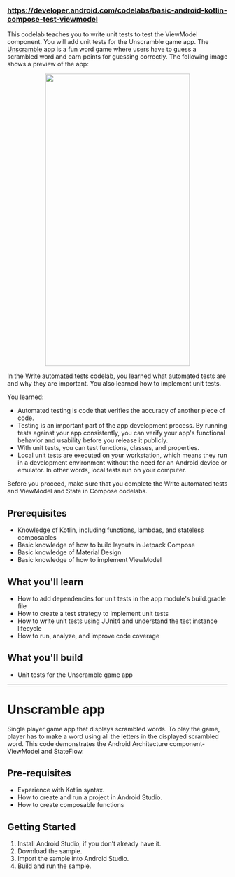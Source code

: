 ### https://developer.android.com/codelabs/basic-android-kotlin-compose-test-viewmodel

This codelab teaches you to write unit tests to test the ViewModel component. You will add unit tests for the Unscramble game app. The [Unscramble](https://github.com/google-developer-training/android-basics-kotlin-unscramble-app) app is a fun word game where users have to guess a scrambled word and earn points for guessing correctly. The following image shows a preview of the app:

<div align="center">
  <img src="https://user-images.githubusercontent.com/94898232/202433056-103937e9-b062-4db4-a199-bb81c56c3e63.gif" width="330" height="668"/>
</div>

In the [Write automated tests](https://developer.android.com/codelabs/basic-android-kotlin-compose-write-automated-tests?continue=https%3A%2F%2Fdeveloper.android.com%2Fcourses%2Fpathways%2Fandroid-basics-compose-unit-2-pathway-3%23codelab-https%3A%2F%2Fdeveloper.android.com%2Fcodelabs%2Fbasic-android-kotlin-compose-write-automated-tests#0) codelab, you learned what automated tests are and why they are important. You also learned how to implement unit tests.

You learned:

* Automated testing is code that verifies the accuracy of another piece of code.
* Testing is an important part of the app development process. By running tests against your app consistently, you can verify your app's functional behavior and usability before you release it publicly.
* With unit tests, you can test functions, classes, and properties.
* Local unit tests are executed on your workstation, which means they run in a development environment without the need for an Android device or emulator. In other words, local tests run on your computer.

Before you proceed, make sure that you complete the Write automated tests and ViewModel and State in Compose codelabs.

## Prerequisites
* Knowledge of Kotlin, including functions, lambdas, and stateless composables
* Basic knowledge of how to build layouts in Jetpack Compose
* Basic knowledge of Material Design
* Basic knowledge of how to implement ViewModel
## What you'll learn
* How to add dependencies for unit tests in the app module's build.gradle file
* How to create a test strategy to implement unit tests
* How to write unit tests using JUnit4 and understand the test instance lifecycle
* How to run, analyze, and improve code coverage
## What you'll build
* Unit tests for the Unscramble game app

*** 

Unscramble app
=================================

Single player game app that displays scrambled words. To play the game, player has to make a
word using all the letters in the displayed scrambled word.
This code demonstrates the Android Architecture component- ViewModel and StateFlow.


Pre-requisites
--------------
* Experience with Kotlin syntax.
* How to create and run a project in Android Studio.
* How to create composable functions 


Getting Started
---------------
1. Install Android Studio, if you don't already have it.
2. Download the sample.
3. Import the sample into Android Studio.
4. Build and run the sample.

